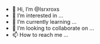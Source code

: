 - 👋 Hi, I’m @Isrxroxs
- 👀 I’m interested in ...
- 🌱 I’m currently learning ...
- 💞️ I’m looking to collaborate on ...
- 📫 How to reach me ...

<!---
Isrxroxs/Isrxroxs is a ✨ special ✨ repository because its `README.md` (this file) appears on your GitHub profile.
You can click the Preview link to take a look at your changes.
--->
